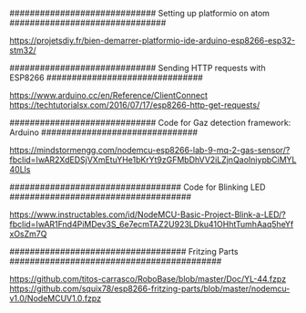 #############################  Setting up platformio on atom ###############################

https://projetsdiy.fr/bien-demarrer-platformio-ide-arduino-esp8266-esp32-stm32/

#############################  Sending HTTP requests with ESP8266 ###############################

https://www.arduino.cc/en/Reference/ClientConnect
https://techtutorialsx.com/2016/07/17/esp8266-http-get-requests/

#############################  Code for Gaz detection framework: Arduino ###############################

https://mindstormengg.com/nodemcu-esp8266-lab-9-mq-2-gas-sensor/?fbclid=IwAR2XdEDSjVXmEtuYHe1bKrYt9zGFMbDhVV2iLZjnQaoIniypbCiMYL40Lls


##################################  Code for Blinking LED ####################################

https://www.instructables.com/id/NodeMCU-Basic-Project-Blink-a-LED/?fbclid=IwAR1Fnd4PiMDev3S_6e7ecmTAZ2U923LDku41OHhtTumhAaq5heYfxOsZm7Q

###################################  Fritzing Parts ##########################################

https://github.com/titos-carrasco/RoboBase/blob/master/Doc/YL-44.fzpz
https://github.com/squix78/esp8266-fritzing-parts/blob/master/nodemcu-v1.0/NodeMCUV1.0.fzpz
